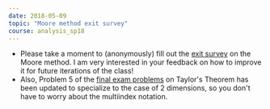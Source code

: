 ```yaml
---
date: 2018-05-09
topic: "Moore method exit survey"
course: analysis_sp18
---
```


- Please take a moment to (anonymously) fill out the [exit survey](https://goo.gl/forms/cIAYqtz7L4c7YDrm2) on the Moore method. I am very interested in your feedback on how to improve it for future iterations of the class!
- Also, Problem 5 of the [final exam problems](final_problems.pdf) on Taylor's Theorem has been updated to specialize to the case of 2 dimensions, so you don't have to worry about the multiindex notation.
